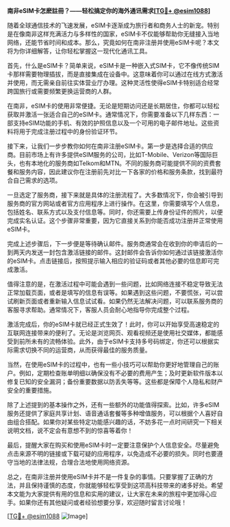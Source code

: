 **南非eSIM卡怎麽註冊？——轻松搞定你的海外通讯需求[[TG💪+ @esim1088](https://t.me/s/esim1088)]**

随着全球通信技术的飞速发展，eSIM卡逐渐成为旅行者和商务人士的新宠。特别是在像南非这样充满活力与多样性的国家，eSIM卡不仅能够帮助你无缝接入当地网络，还能节省时间和成本。那么，究竟如何在南非注册并使用eSIM卡呢？本文将为你详细解答，让你轻松掌握这一现代化通讯工具。

首先，什么是eSIM卡？简单来说，eSIM卡是一种嵌入式SIM卡，它不像传统SIM卡那样需要物理插拔，而是直接集成在设备中。这意味着你可以通过在线方式激活并使用，而无需亲自前往实体营业厅办理。这种灵活性使得eSIM卡特别适合经常跨国旅行或需要频繁更换运营商的人群。

在南非，eSIM卡的使用非常便捷。无论是短期访问还是长期居住，你都可以轻松获取并激活一张适合自己的eSIM卡。通常情况下，你需要准备以下几样东西：一部支持eSIM功能的手机、有效的护照信息以及一个可用的电子邮件地址。这些资料将用于完成注册过程中的身份验证环节。

接下来，让我们一步步教你如何在南非注册eSIM卡。第一步是选择合适的供应商。目前市场上有许多提供eSIM服务的公司，比如T-Mobile、Verizon等国际巨头，也有本地化的服务商如Telkom和MTN。不同的服务商可能提供不同的资费套餐和服务内容，因此建议你在注册前先对比一下各家的价格和服务条款，找到最符合自己需求的选项。

一旦选定了服务商，接下来就是具体的注册流程了。大多数情况下，你会被引导到服务商的官方网站或者官方应用程序上进行操作。在这里，你需要填写个人信息，包括姓名、联系方式以及支付信息等。同时，你还需要上传身份证件的照片，以便完成实名认证。这个步骤非常重要，因为它直接关系到你能否成功注册并正常使用eSIM卡。

完成上述步骤后，下一步便是等待确认邮件。服务商通常会在收到你的申请后的一到两天内发送一封包含激活链接的邮件。这封邮件会告诉你如何通过该链接激活你的eSIM卡。点击链接后，按照提示输入相应的验证码或者其他必要的信息即可完成激活。

值得注意的是，在激活过程中可能会遇到一些问题，比如网络连接不稳定导致无法正常加载页面，或者是填写的信息有误等。如果遇到这些问题，不要慌张，可以尝试刷新页面或者重新输入信息试试看。如果仍然无法解决问题，可以联系服务商的客服寻求帮助。通常情况下，客服人员会耐心地指导你完成整个过程。

激活完成后，你的eSIM卡就已经正式生效了！此时，你可以开始享受高速稳定的互联网连接带来的便利了。无论是浏览网页、观看视频还是使用社交媒体，都能感受到前所未有的流畅体验。此外，由于eSIM卡支持多号码绑定，你还可以根据实际需求切换不同的运营商，从而获得最佳的服务质量。

当然，在使用eSIM卡的过程中，也有一些小技巧可以帮助你更好地管理自己的账户。例如，定期检查账单明细以确保没有不必要的费用产生；及时更新软件版本以修复已知的安全漏洞；备份重要数据以防丢失等等。这些都是保障个人隐私和财产安全的重要措施。

除了上述提到的基本操作之外，还有一些额外的功能值得探索。比如，许多eSIM服务还提供了家庭共享计划、语音通话套餐等多种增值服务，可以根据个人喜好自由组合搭配。如果你对某些特定功能感兴趣的话，不妨多花一点时间研究一下相关说明文档，说不定会有意想不到的惊喜等着你！

最后，提醒大家在购买和使用eSIM卡时一定要注意保护个人信息安全。尽量避免点击来源不明的链接或下载可疑的应用程序，以免造成不必要的损失。同时也要遵守当地的法律法规，合理合法地使用网络资源。

总之，在南非注册并使用eSIM卡并不是一件复杂的事情。只要掌握了正确的方法，并且保持谨慎的态度，你就能够轻松享受到这项高科技带来的诸多好处。希望本文能为大家提供有用的信息和实用的建议，让大家在未来的旅程中更加得心应手。如果你还有其他疑问或者经验想要分享，欢迎随时留言讨论哦！

[[TG💪+ @esim1088](https://t.me/s/esim1088) ![Image](https://i.postimg.cc/4NQfJmqS/Snipaste-2025-05-13-00-14-12.png)]